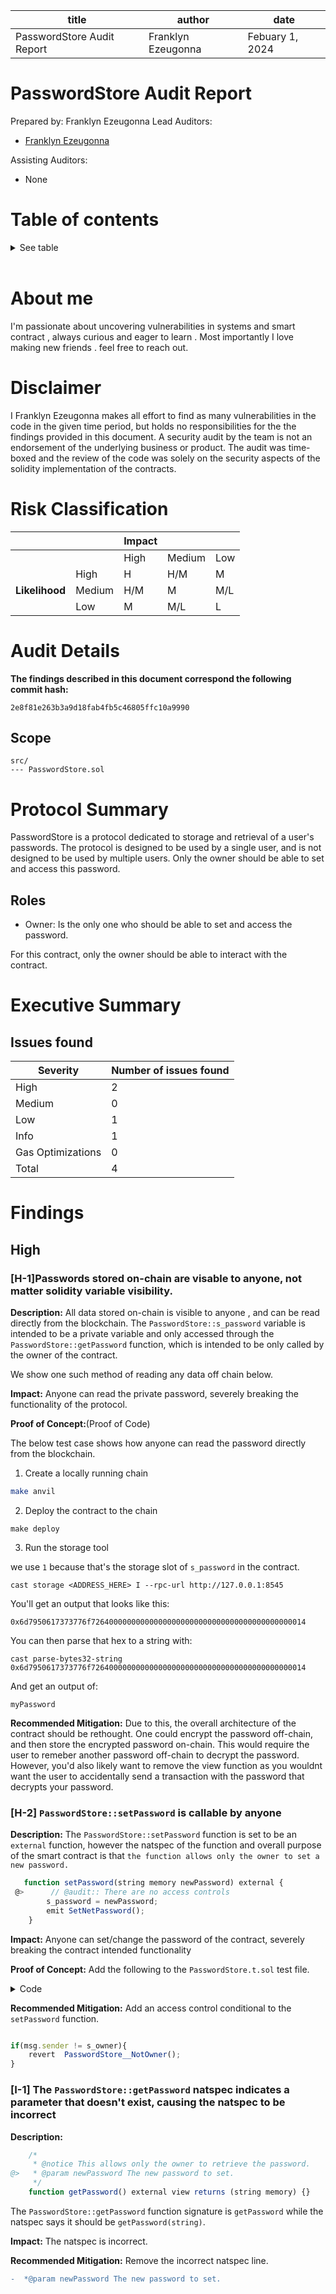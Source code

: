 | **title**                  | **author**            | **date**           |
|----------------------------|-----------------------|--------------------|
| PasswordStore Audit Report | Franklyn Ezeugonna    | Febuary 1, 2024    | 

# PasswordStore Audit Report
Prepared by: Franklyn Ezeugonna
Lead Auditors: 

- [Franklyn Ezeugonna](https://github.com/FrankezeCode)

Assisting Auditors:

- None

# Table of contents
<details>

<summary>See table</summary>

- [PasswordStore Audit Report](#passwordstore-audit-report)
- [Table of contents](#table-of-contents)
- [About me](#about-me)
- [Disclaimer](#disclaimer)
- [Risk Classification](#risk-classification)
- [Audit Details](#audit-details)
  - [Scope](#scope)
- [Protocol Summary](#protocol-summary)
  - [Roles](#roles)
- [Executive Summary](#executive-summary)
  - [Issues found](#issues-found)
- [Findings](#findings)
  - [High](#high)
    - [\[H-1\]Passwords stored on-chain are visable to anyone, not matter solidity variable visibility.](#h-1passwords-stored-on-chain-are-visable-to-anyone-not-matter-solidity-variable-visibility)
    - [\[H-2\]  `PasswordStore::setPassword` is callable by anyone](#h-2--passwordstoresetpassword-is-callable-by-anyone)
  - [Likelihood \& Impact:](#likelihood--impact)
    - [\[I-1\] The `PasswordStore::getPassword` natspec indicates a parameter that doesn't exist, causing the natspec to be incorrect](#i-1-the-passwordstoregetpassword-natspec-indicates-a-parameter-that-doesnt-exist-causing-the-natspec-to-be-incorrect)
</details>
</br>

# About me
I'm passionate about uncovering vulnerabilities in systems and smart contract , always curious and eager to learn . Most importantly I love making new friends . feel free to reach out.

# Disclaimer

I Franklyn Ezeugonna makes all effort to find as many vulnerabilities in the code in the given time period, but holds no responsibilities for the the findings provided in this document. A security audit by the team is not an endorsement of the underlying business or product. The audit was time-boxed and the review of the code was solely on the security aspects of the solidity implementation of the contracts.

# Risk Classification

|                |        | Impact |        |     |
| -------------- | ------ | ------ | ------ | --- |
|                |        | High   | Medium | Low |
|                | High   | H      | H/M    | M   |
| **Likelihood** | Medium | H/M    | M      | M/L |
|                | Low    | M      | M/L    | L   |

# Audit Details

**The findings described in this document correspond the following commit hash:**
```
2e8f81e263b3a9d18fab4fb5c46805ffc10a9990
```

## Scope 

```
src/
--- PasswordStore.sol
```

# Protocol Summary 

PasswordStore is a protocol dedicated to storage and retrieval of a user's passwords. The protocol is designed to be used by a single user, and is not designed to be used by multiple users. Only the owner should be able to set and access this password. 

## Roles

- Owner: Is the only one who should be able to set and access the password.

For this contract, only the owner should be able to interact with the contract.

# Executive Summary

## Issues found

| Severity          | Number of issues found |
| ----------------- | ---------------------- |
| High              | 2                      |
| Medium            | 0                      |
| Low               | 1                      |
| Info              | 1                      |
| Gas Optimizations | 0                      |
| Total             | 4                      |

# Findings

## High 
### [H-1]Passwords stored on-chain are visable to anyone, not matter solidity variable visibility.

**Description:** All data stored on-chain is visible to anyone , and can be read directly from the blockchain. The `PasswordStore::s_password` variable is intended to be a private variable and only accessed  through the `PasswordStore::getPassword` function, which is intended to be only called by the owner of the contract.

We show one such method of reading any data off chain below.

**Impact:** Anyone can read the private password, severely breaking the functionality of the protocol.

**Proof of Concept:**(Proof of Code)

The below test case shows how anyone can read the password directly from the blockchain.

1. Create a locally running chain
```bash
make anvil
```

2. Deploy the contract to the chain

```
make deploy
```

3. Run the storage  tool

we use `1` because that's the storage slot of `s_password` in the contract.

```
cast storage <ADDRESS_HERE> I --rpc-url http://127.0.0.1:8545 
```
You'll get an output that looks like this:

`0x6d7950617373776f726400000000000000000000000000000000000000000014`

You can then parse that hex to a string with:

```
cast parse-bytes32-string 0x6d7950617373776f726400000000000000000000000000000000000000000014
```

And get an output of:

```
myPassword
```

**Recommended Mitigation:** Due to this, the overall architecture  of the contract should be rethought. One could encrypt the password off-chain, and then store the encrypted password on-chain. This would require the user to remeber another password off-chain to decrypt the password. However, you'd also likely want to remove the view function as you wouldnt want the user to accidentally send a transaction with the password that decrypts your password.

### [H-2]  `PasswordStore::setPassword` is callable by anyone

**Description:** The `PasswordStore::setPassword` function is set to be an `external` function, however the natspec of the function and overall purpose of the smart contract is that `the function allows only the owner to set a new password.`

```javascript
   function setPassword(string memory newPassword) external {
 @>      // @audit:: There are no access controls
        s_password = newPassword;
        emit SetNetPassword();
    }

```

**Impact:** Anyone can set/change the password of the contract, severely breaking the contract intended functionality

**Proof of Concept:** Add the following to the `PasswordStore.t.sol` test file.

<details>
<summary>Code</summary>

```javascript

 function test_any_one_can_set_password(address randomAdress) public {
        vm.assume(randomAdress != owner);
        vm.prank(randomAdress);
        string memory expected_password = "myNewPassword";
        passwordStore.setPassword(expected_password);

        vm.prank(owner);
        string memory actualPassword = passwordStore.getPassword();
        assertEq(actualPassword, expected_password);
    }
```
</details>


**Recommended Mitigation:** Add an access control conditional to the `setPassword` function.

```javascript

if(msg.sender != s_owner){
    revert  PasswordStore__NotOwner();
}
```

### [I-1] The `PasswordStore::getPassword` natspec indicates a parameter that doesn't exist, causing the natspec to be incorrect

**Description:** 
```javascript
    /*
     * @notice This allows only the owner to retrieve the password.
@>   * @param newPassword The new password to set.
     */
    function getPassword() external view returns (string memory) {}
```
The `PasswordStore::getPassword` function signature is `getPassword` while the natspec says it should be `getPassword(string)`.

**Impact:** The natspec is incorrect.


**Recommended Mitigation:**  Remove the incorrect natspec line.
```diff
-  *@param newPassword The new password to set.
```

